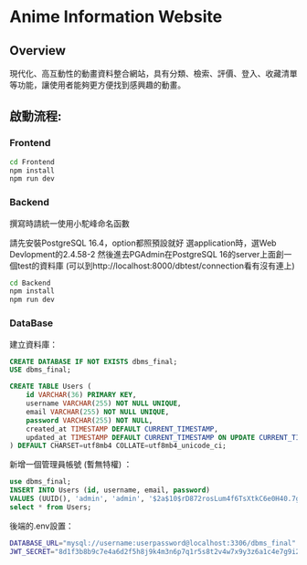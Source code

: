 # Anime Information Website

## Overview

現代化、高互動性的動畫資料整合網站，具有分類、檢索、評價、登入、收藏清單等功能，讓使用者能夠更方便找到感興趣的動畫。

## 啟動流程:
### Frontend
```bash
cd Frontend
npm install
npm run dev
```

### Backend

撰寫時請統一使用小駝峰命名函數

請先安裝PostgreSQL 16.4，option都照預設就好
選application時，選Web Devlopment的2.4.58-2
然後進去PGAdmin在PostgreSQL 16的server上面創一個test的資料庫
(可以到http://localhost:8000/dbtest/connection看有沒有連上)

```bash
cd Backend
npm install
npm run dev
```

### DataBase
建立資料庫：
```sql
CREATE DATABASE IF NOT EXISTS dbms_final;
USE dbms_final;

CREATE TABLE Users (
    id VARCHAR(36) PRIMARY KEY,
    username VARCHAR(255) NOT NULL UNIQUE,
    email VARCHAR(255) NOT NULL UNIQUE,
    password VARCHAR(255) NOT NULL,
    created_at TIMESTAMP DEFAULT CURRENT_TIMESTAMP,
    updated_at TIMESTAMP DEFAULT CURRENT_TIMESTAMP ON UPDATE CURRENT_TIMESTAMP
) DEFAULT CHARSET=utf8mb4 COLLATE=utf8mb4_unicode_ci;
```

新增一個管理員帳號 (暫無特權) ：
```sql
use dbms_final;
INSERT INTO Users (id, username, email, password) 
VALUES (UUID(), 'admin', 'admin', '$2a$10$rD872rosLum4f6TsXtkC6e0H40.7g6YMlqfkKMlLNg6E0rXB3wPZK');
select * from Users;
```

後端的.env設置：
```bash
DATABASE_URL="mysql://username:userpassword@localhost:3306/dbms_final"
JWT_SECRET="8d1f3b8b9c7e4a6d2f5h8j9k4m3n6p7q1r5s8t2v4w7x9y3z6a1c4e7g9i2l5o8"
```
